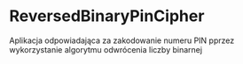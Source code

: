# ReversedBinaryPinCipher

Aplikacja odpowiadająca za zakodowanie numeru PIN pprzez wykorzystanie algorytmu odwrócenia liczby binarnej

